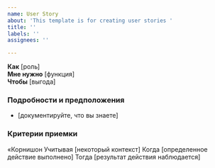 ```yaml
---
name: User Story
about: 'This template is for creating user stories '
title: ''
labels: ''
assignees: ''

---
```


**Как** [роль]  
 **Мне нужно** [функция]  
 **Чтобы** [выгода]  
   
 ### Подробности и предположения
 * [документируйте, что вы знаете]
   
 ### Критерии приемки  
   
 «Корнишон
 Учитывая [некоторый контекст]
 Когда [определенное действие выполнено]
 Тогда [результат действия наблюдается]
